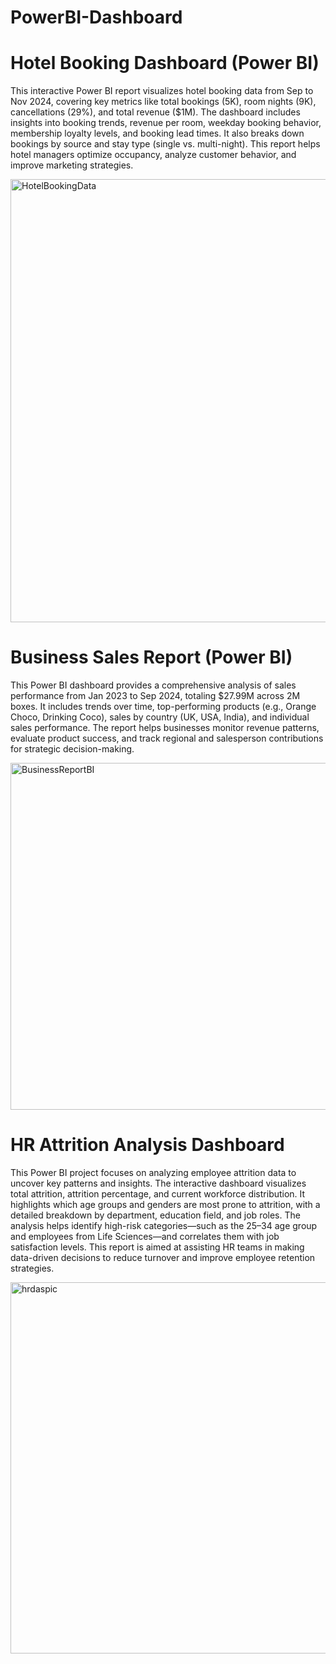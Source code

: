 # PowerBI-Dashboard

# Hotel Booking Dashboard (Power BI)

This interactive Power BI report visualizes hotel booking data from Sep to Nov 2024, covering key metrics like total bookings (5K), room nights (9K), cancellations (29%), and total revenue ($1M). The dashboard includes insights into booking trends, revenue per room, weekday booking behavior, membership loyalty levels, and booking lead times. It also breaks down bookings by source and stay type (single vs. multi-night). This report helps hotel managers optimize occupancy, analyze customer behavior, and improve marketing strategies.

<img width="709" alt="HotelBookingData" src="https://github.com/user-attachments/assets/319fcf5e-d47f-40a9-a504-219b466c27c3" />

# Business Sales Report (Power BI) 

This Power BI dashboard provides a comprehensive analysis of sales performance from Jan 2023 to Sep 2024, totaling $27.99M across 2M boxes. It includes trends over time, top-performing products (e.g., Orange Choco, Drinking Coco), sales by country (UK, USA, India), and individual sales performance. The report helps businesses monitor revenue patterns, evaluate product success, and track regional and salesperson contributions for strategic decision-making. 


<img width="555" alt="BusinessReportBI" src="https://github.com/user-attachments/assets/aa6f4b2c-ca0a-43d3-aac8-f785b639af3b" />

# HR Attrition Analysis Dashboard

This Power BI project focuses on analyzing employee attrition data to uncover key patterns and insights. The interactive dashboard visualizes total attrition, attrition percentage, and current workforce distribution. It highlights which age groups and genders are most prone to attrition, with a detailed breakdown by department, education field, and job roles. The analysis helps identify high-risk categories—such as the 25–34 age group and employees from Life Sciences—and correlates them with job satisfaction levels. This report is aimed at assisting HR teams in making data-driven decisions to reduce turnover and improve employee retention strategies. 

<img width="594" alt="hrdaspic" src="https://github.com/user-attachments/assets/4d13fcea-3a85-4b93-8143-eff70a9434c1" />

